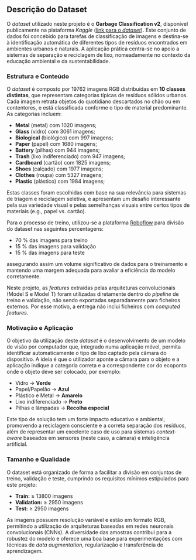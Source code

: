 ## Descrição do Dataset

O _dataset_ utilizado neste projeto é o **Garbage Classification v2**, disponível publicamente na plataforma _Kaggle_ ([link para o _dataset_](https://www.kaggle.com/datasets/sumn2u/garbage-classification-v2)). Este conjunto de dados foi concebido para tarefas de classificação de imagens e destina-se à identificação automática de diferentes tipos de resíduos encontrados em ambientes urbanos e naturais. A aplicação prática centra-se no apoio a sistemas de separação e reciclagem de lixo, nomeadamente no contexto da educação ambiental e da sustentabilidade.

### Estrutura e Conteúdo

O _dataset_ é composto por 19762 imagens RGB distribuídas em **10 classes distintas**, que representam categorias típicas de resíduos sólidos urbanos. Cada imagem retrata objetos do quotidiano descartados no chão ou em contentores, e está classificada conforme o tipo de material predominante. As categorias incluem:

- **Metal** (metal) com 1020 imagens;
- **Glass** (vidro) com 3061 imagens;
- **Biological** (biológico) com 997 imagens;
- **Paper** (papel) com 1680 imagens;
- **Battery** (pilhas) com 944 imagens;
- **Trash** (lixo indiferenciado) com 947 imagens;
- **Cardboard** (cartão) com 1825 imagens;
- **Shoes** (calçado) com 1977 imagens;
- **Clothes** (roupa) com 5327 imagens;
- **Plastic** (plástico) com 1984 imagens;

Estas classes foram escolhidas com base na sua relevância para sistemas de triagem e reciclagem seletiva, e apresentam um desafio interessante pela sua variedade visual e pelas semelhanças visuais entre certos tipos de materiais (e.g., papel vs. cartão).

Para o processo de treino, utilizou-se a plataforma [Roboflow](https://roboflow.com/) para divisão do dataset nas seguintes percentagens:

- 70 % das imagens para treino
- 15 % das imagens para validação
- 15 % das imagens para teste

assegurando assim um volume significativo de dados para o treinamento e mantendo uma margem adequada para avaliar a eficiência do modelo corretamente.

Neste projeto, as _features_ extraídas pelas arquiteturas convolucionais (Model S e Model T) foram utilizadas diretamente dentro do _pipeline_ de treino e validação, não sendo exportadas separadamente para ficheiros externos. Por esse motivo, a entrega não inclui ficheiros com _computed features_.

### Motivação e Aplicação

O objetivo da utilização deste _dataset_ é o desenvolvimento de um modelo de visão por computador que, integrado numa aplicação móvel, permita identificar automaticamente o tipo de lixo captado pela câmara do dispositivo. A ideia é que o utilizador aponte a câmara para o objeto e a aplicação indique a categoria correta e a correspondente cor do ecoponto onde o objeto deve ser colocado, por exemplo:

- Vidro → **Verde**
- Papel/Papelão → **Azul**
- Plástico e Metal → **Amarelo**
- Lixo indiferenciado → **Preto**
- Pilhas e lâmpadas → **Recolha especial**

Este tipo de solução tem um forte impacto educativo e ambiental, promovendo a reciclagem consciente e a correta separação dos resíduos, além de representar um excelente caso de uso para sistemas _context-aware_ baseados em sensores (neste caso, a câmara) e inteligência artificial.

### Tamanho e Qualidade

O dataset está organizado de forma a facilitar a divisão em conjuntos de treino, validação e teste, cumprindo os requisitos mínimos estipulados para este projeto:

- **Train:** ≥ 13800 imagens
- **Validation:** ≥ 2950 imagens
- **Test:** ≥ 2950 imagens

As imagens possuem resolução variável e estão em formato RGB, permitindo a utilização de arquiteturas baseadas em redes neuronais convolucionais (CNNs). A diversidade das amostras contribui para a robustez do modelo e oferece uma boa base para experimentações com técnicas de _data augmentation_, regularização e transferência de aprendizagem.

